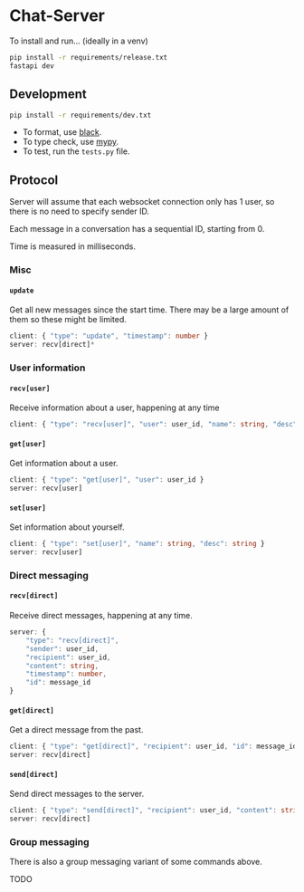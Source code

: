 # Chat-Server

To install and run... (ideally in a venv)

```bash
pip install -r requirements/release.txt
fastapi dev
```

## Development

```bash
pip install -r requirements/dev.txt
```

- To format, use [black](https://github.com/psf/black).
- To type check, use [mypy](https://github.com/python/mypy).
- To test, run the `tests.py` file.

## Protocol
Server will assume that each websocket connection only has 1 user, so there is no need to specify sender ID. 

Each message in a conversation has a sequential ID, starting from 0.

Time is measured in milliseconds.

### Misc

#### `update`
Get all new messages since the start time. There may be a large amount of them so these might be limited.

```ts
client: { "type": "update", "timestamp": number }
server: recv[direct]*
```

### User information

#### `recv[user]`
Receive information about a user, happening at any time

```ts
client: { "type": "recv[user]", "user": user_id, "name": string, "desc": string }
```

#### `get[user]`
Get information about a user.

```ts
client: { "type": "get[user]", "user": user_id }
server: recv[user]
```

#### `set[user]`
Set information about yourself.

```ts
client: { "type": "set[user]", "name": string, "desc": string }
server: recv[user]
```

### Direct messaging

#### `recv[direct]`
Receive direct messages, happening at any time.

```ts
server: {
    "type": "recv[direct]", 
    "sender": user_id, 
    "recipient": user_id, 
    "content": string, 
    "timestamp": number, 
    "id": message_id 
}
```

#### `get[direct]`
Get a direct message from the past.

```ts
client: { "type": "get[direct]", "recipient": user_id, "id": message_id }
server: recv[direct]
```

#### `send[direct]`
Send direct messages to the server.

```ts
client: { "type": "send[direct]", "recipient": user_id, "content": string }
server: recv[direct]
```

### Group messaging
There is also a group messaging variant of some commands above.

TODO
